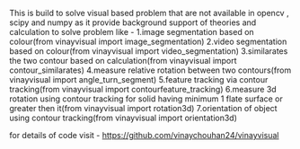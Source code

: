 This is build to solve visual based problem that are not available in opencv , scipy  and numpy as it provide background support of theories and calculation to solve problem like -
1.image segmentation based on colour(from vinayvisual import image_segmentation)
2.video segmentation based on colour(from vinayvisual import video_segmentation)
3.similarates the two contour based on calculation(from vinayvisual import contour_similarates)
4.measure relative rotation between two contours(from vinayvisual import angle_turn_segment)
5.feature tracking via contour tracking(from vinayvisual import contourfeature_tracking)
6.measure 3d rotation using contour tracking for solid having minimum 1 flate surface or greater then it(from vinayvisual import rotation3d)
7.orientation of object using contour tracking(from vinayvisual import orientation3d)



for details of code visit - https://github.com/vinaychouhan24/vinayvisual